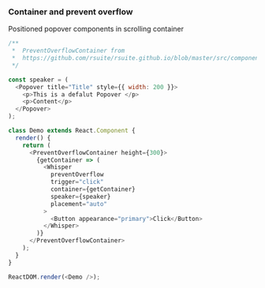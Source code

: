 ### Container and prevent overflow

Positioned popover components in scrolling container

<!--start-code-->

```js
/**
 *  PreventOverflowContainer from
 *  https://github.com/rsuite/rsuite.github.io/blob/master/src/components/PreventOverflowContainer.js
 */

const speaker = (
  <Popover title="Title" style={{ width: 200 }}>
    <p>This is a defalut Popover </p>
    <p>Content</p>
  </Popover>
);

class Demo extends React.Component {
  render() {
    return (
      <PreventOverflowContainer height={300}>
        {getContainer => (
          <Whisper
            preventOverflow
            trigger="click"
            container={getContainer}
            speaker={speaker}
            placement="auto"
          >
            <Button appearance="primary">Click</Button>
          </Whisper>
        )}
      </PreventOverflowContainer>
    );
  }
}

ReactDOM.render(<Demo />);
```

<!--end-code-->
